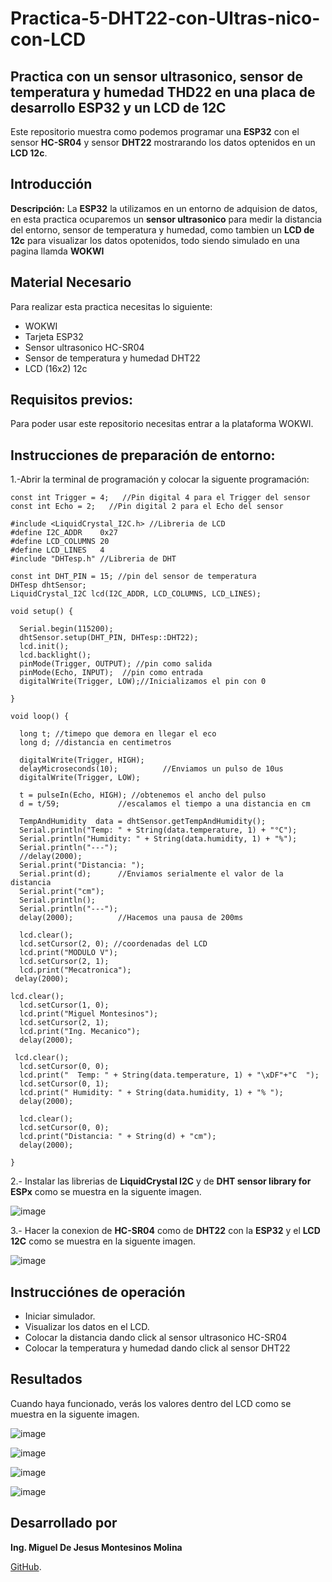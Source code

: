 # Practica-5-DHT22-con-Ultras-nico-con-LCD

## Practica con un sensor ultrasonico, sensor de temperatura y humedad THD22 en una placa de desarrollo ESP32 y un LCD de 12C 
Este repositorio muestra como podemos programar una **ESP32** con el sensor **HC-SR04** y sensor **DHT22** mostrarando los datos optenidos en un **LCD 12c**.

## Introducción
**Descripción:** 
La **ESP32** la utilizamos en un entorno de adquision de datos, en esta practica ocuparemos un **sensor ultrasonico** para medir la distancia del entorno, sensor de temperatura y humedad, como tambien un **LCD de 12c** para visualizar los datos opotenidos, todo siendo simulado en una pagina llamda **WOKWI**

## Material Necesario
Para realizar esta practica necesitas lo siguiente:
- WOKWI
- Tarjeta ESP32
- Sensor ultrasonico HC-SR04
- Sensor de temperatura y humedad DHT22
- LCD (16x2) 12c

## Requisitos previos:
Para poder usar este repositorio necesitas entrar a la plataforma WOKWI.

## Instrucciones de preparación de entorno:
1.-Abrir la terminal de programación y colocar la siguente programación:
```
const int Trigger = 4;   //Pin digital 4 para el Trigger del sensor
const int Echo = 2;   //Pin digital 2 para el Echo del sensor

#include <LiquidCrystal_I2C.h> //Libreria de LCD
#define I2C_ADDR    0x27
#define LCD_COLUMNS 20
#define LCD_LINES   4
#include "DHTesp.h" //Libreria de DHT

const int DHT_PIN = 15; //pin del sensor de temperatura
DHTesp dhtSensor;
LiquidCrystal_I2C lcd(I2C_ADDR, LCD_COLUMNS, LCD_LINES);

void setup() {

  Serial.begin(115200);
  dhtSensor.setup(DHT_PIN, DHTesp::DHT22);
  lcd.init();
  lcd.backlight();
  pinMode(Trigger, OUTPUT); //pin como salida
  pinMode(Echo, INPUT);  //pin como entrada
  digitalWrite(Trigger, LOW);//Inicializamos el pin con 0

}

void loop() {

  long t; //timepo que demora en llegar el eco
  long d; //distancia en centimetros

  digitalWrite(Trigger, HIGH);
  delayMicroseconds(10);          //Enviamos un pulso de 10us
  digitalWrite(Trigger, LOW);
  
  t = pulseIn(Echo, HIGH); //obtenemos el ancho del pulso
  d = t/59;             //escalamos el tiempo a una distancia en cm
 
  TempAndHumidity  data = dhtSensor.getTempAndHumidity();
  Serial.println("Temp: " + String(data.temperature, 1) + "°C");
  Serial.println("Humidity: " + String(data.humidity, 1) + "%");
  Serial.println("---");
  //delay(2000); 
  Serial.print("Distancia: ");
  Serial.print(d);      //Enviamos serialmente el valor de la distancia
  Serial.print("cm");
  Serial.println();
  Serial.println("---");
  delay(2000);          //Hacemos una pausa de 200ms

  lcd.clear(); 
  lcd.setCursor(2, 0); //coordenadas del LCD 
  lcd.print("MODULO V");
  lcd.setCursor(2, 1);
  lcd.print("Mecatronica");
 delay(2000);

lcd.clear();
  lcd.setCursor(1, 0);
  lcd.print("Miguel Montesinos");
  lcd.setCursor(2, 1);
  lcd.print("Ing. Mecanico");
  delay(2000);

 lcd.clear(); 
  lcd.setCursor(0, 0);
  lcd.print("  Temp: " + String(data.temperature, 1) + "\xDF"+"C  ");
  lcd.setCursor(0, 1);
  lcd.print(" Humidity: " + String(data.humidity, 1) + "% ");
  delay(2000);

  lcd.clear();
  lcd.setCursor(0, 0);
  lcd.print("Distancia: " + String(d) + "cm");
  delay(2000);

}
```
2.- Instalar las librerias de **LiquidCrystal I2C** y de **DHT sensor library for ESPx** como se muestra en la siguente imagen.

![image]()

3.- Hacer la conexion de **HC-SR04** como de **DHT22** con la **ESP32** y el **LCD 12C** como se muestra en la siguente imagen.

![image](https://github.com/MiguelMontesinos/Practica-5-DHT22-con-Ultras-nico-con-LCD/blob/main/Captura%20de%20pantalla%202024-12-12%20210725.png?raw=true)

## Instrucciónes de operación
- Iniciar simulador.
- Visualizar los datos en el LCD.
- Colocar la distancia dando click al sensor ultrasonico HC-SR04
- Colocar la temperatura y humedad dando click al sensor DHT22
  
## Resultados
Cuando haya funcionado, verás los valores dentro del LCD como se muestra en la siguente imagen.

![image](https://github.com/MiguelMontesinos/Practica-5-DHT22-con-Ultras-nico-con-LCD/blob/main/Captura%20de%20pantalla%202024-12-12%20211130.png?raw=true)

![image](https://github.com/MiguelMontesinos/Practica-5-DHT22-con-Ultras-nico-con-LCD/blob/main/Captura%20de%20pantalla%202024-12-12%20211144.png?raw=true)

![image](https://github.com/MiguelMontesinos/Practica-5-DHT22-con-Ultras-nico-con-LCD/blob/main/Captura%20de%20pantalla%202024-12-12%20211159.png?raw=true)

![image]()

## Desarrollado por 

**Ing. Miguel De Jesus Montesinos Molina** 

[GitHub](https://github.com/MiguelMontesinos).
